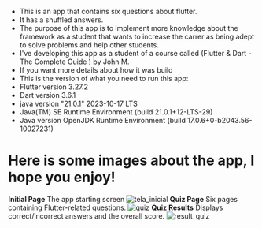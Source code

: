 - This is an app that contains six questions about flutter.
- It has a shuffled answers.
- The purpose of this app is to implement more knowledge about the framework as a student that wants to increase the carrer as being adept to solve problems and help other students.
- I've developing this app as a student of a course called (Flutter & Dart - The Complete Guide ) by John M.
- If you want more details about how it was build
- This is the version of what you need to run this app:
- Flutter version 3.27.2
- Dart version 3.6.1
- java version "21.0.1" 2023-10-17 LTS
- Java(TM) SE Runtime Environment (build 21.0.1+12-LTS-29)
- Java version OpenJDK Runtime Environment (build 17.0.6+0-b2043.56-10027231)

# Here is some images about the app, I hope you enjoy!


**Initial Page** The app starting screen
![tela_inicial](https://github.com/user-attachments/assets/23079ee6-ba1d-423a-a87a-b60f3fd65f30)
**Quiz Page** Six pages containing Flutter-related questions.
![quiz](https://github.com/user-attachments/assets/f2b6dcc9-e136-4182-9f04-7cc3f58b1ff3)
**Quiz Results** Displays correct/incorrect answers and the overall score.
![result_quiz](https://github.com/user-attachments/assets/be28d935-3902-4488-a7e6-896658b7c5f3)

